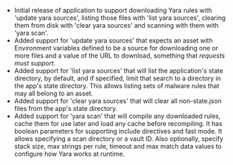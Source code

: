 * Initial release of application to support downloading Yara rules with 'update yara sources', listing those files with 'list yara sources', clearing them from disk with 'clear yara sources' and scanning with them with 'yara scan'.
* Added support for 'update yara sources' that expects an asset with Environment variables defined to be a source for downloading one or more files and a value of the URL to download, something that *requests must support*.
* Added support for 'list yara sources' that will list the application's state directory, by default, and if specified, limit that search to a directory in the app's state directory.  This allows listing sets of malware rules that may all belong to an asset.
* Added support for 'clear yara sources' that will clear all non-state.json files from the app's state directory.
* Added support for 'yara scan' that will compile any downloaded rules, cache them for use later and load any cache before recompiling.  It has boolean parameters for supporting include directives and fast mode.  It allows specifying a scan directory or a vault ID.  Also optionally, specify stack size, max strings per rule, timeout and max match data values to configure how Yara works at runtime.